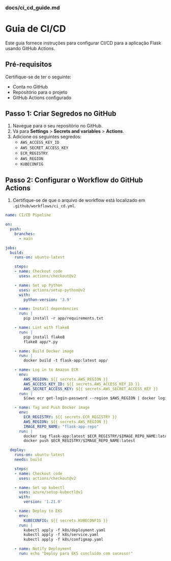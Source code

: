 
### docs/ci_cd_guide.md

# Guia de CI/CD

Este guia fornece instruções para configurar CI/CD para a aplicação Flask usando GitHub Actions.

## Pré-requisitos

Certifique-se de ter o seguinte:

- Conta no GitHub
- Repositório para o projeto
- GitHub Actions configurado

## Passo 1: Criar Segredos no GitHub

1. Navegue para o seu repositório no GitHub.
2. Vá para **Settings** > **Secrets and variables** > **Actions**.
3. Adicione os seguintes segredos:
   - `AWS_ACCESS_KEY_ID`
   - `AWS_SECRET_ACCESS_KEY`
   - `ECR_REGISTRY`
   - `AWS_REGION`
   - `KUBECONFIG`

## Passo 2: Configurar o Workflow do GitHub Actions

1. Certifique-se de que o arquivo de workflow está localizado em `.github/workflows/ci_cd.yml`.


```yaml
name: CI/CD Pipeline

on:
  push:
    branches:
      - main

jobs:
  build:
    runs-on: ubuntu-latest

    steps:
    - name: Checkout code
      uses: actions/checkout@v2

    - name: Set up Python
      uses: actions/setup-python@v2
      with:
        python-version: '3.9'

    - name: Install dependencies
      run: |
        pip install -r app/requirements.txt

    - name: Lint with flake8
      run: |
        pip install flake8
        flake8 app/*.py

    - name: Build Docker image
      run: |
        docker build -t flask-app:latest app/

    - name: Log in to Amazon ECR
      env:
        AWS_REGION: ${{ secrets.AWS_REGION }}
        AWS_ACCESS_KEY_ID: ${{ secrets.AWS_ACCESS_KEY_ID }}
        AWS_SECRET_ACCESS_KEY: ${{ secrets.AWS_SECRET_ACCESS_KEY }}
      run: |
        $(aws ecr get-login-password --region $AWS_REGION | docker login --username AWS --password-stdin $ECR_REGISTRY)

    - name: Tag and Push Docker image
      env:
        ECR_REGISTRY: ${{ secrets.ECR_REGISTRY }}
        AWS_REGION: ${{ secrets.AWS_REGION }}
        IMAGE_REPO_NAME: "flask-app-repo"
      run: |
        docker tag flask-app:latest $ECR_REGISTRY/$IMAGE_REPO_NAME:latest
        docker push $ECR_REGISTRY/$IMAGE_REPO_NAME:latest

  deploy:
    runs-on: ubuntu-latest
    needs: build

    steps:
    - name: Checkout code
      uses: actions/checkout@v2

    - name: Set up kubectl
      uses: azure/setup-kubectl@v1
      with:
        version: '1.21.0'

    - name: Deploy to EKS
      env:
        KUBECONFIG: ${{ secrets.KUBECONFIG }}
      run: |
        kubectl apply -f k8s/deployment.yaml
        kubectl apply -f k8s/service.yaml
        kubectl apply -f k8s/configmap.yaml

    - name: Notify Deployment
      run: echo "Deploy para EKS concluído com sucesso!"
